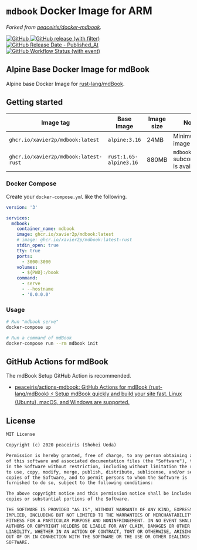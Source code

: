 # `mdbook` Docker Image for ARM

*Forked from [peaceiris/docker-mdbook](https://github.com/peaceiris/docker-mdbook).*

[![GitHub](https://img.shields.io/github/license/Xavier2p/docker-mdbook-arm?style=for-the-badge&logo=github&color=yellow)
](https://github.com/xavier2p/docker-mdbook-arm/blob/main/LICENSE)
[![GitHub release (with filter)](https://img.shields.io/github/v/release/Xavier2p/docker-mdbook-arm?style=for-the-badge&logo=github-actions)
](https://github.com/xavier2p/docker-mdbook-arm/releases/latest)
[![GitHub Release Date - Published_At](https://img.shields.io/github/release-date/Xavier2p/docker-mdbook-arm?style=for-the-badge&logo=docker)
](https://github.com/xavier2p/docker-mdbook-arm/releases)
[![GitHub Workflow Status (with event)](https://img.shields.io/github/actions/workflow/status/Xavier2p/docker-mdbook-arm/cd.yml?style=for-the-badge&logo=github-actions&label=CD)
](https://github.com/xavier2p/docker-mdbook/actions-arm)

## Alpine Base Docker Image for mdBook

Alpine base Docker Image for [rust-lang/mdBook](https://github.com/rust-lang/mdBook).

## Getting started

| Image tag | Base Image | Image size | Notes |
|---|---|---|---|
| `ghcr.io/xavier2p/mdbook:latest` | `alpine:3.16` | 24MB | Minimum image |
| `ghcr.io/xavier2p/mdbook:latest-rust` | `rust:1.65-alpine3.16` | 880MB | `mdbook test` subcommand is available |

### Docker Compose

Create your `docker-compose.yml` like the following.

```yaml
version: '3'

services:
  mdbook:
    container_name: mdbook
    image: ghcr.io/xavier2p/mdbook:latest
    # image: ghcr.io/xavier2p/mdbook:latest-rust
    stdin_open: true
    tty: true
    ports:
      - 3000:3000
    volumes:
      - ${PWD}:/book
    command:
      - serve
      - --hostname
      - '0.0.0.0'
```

### Usage

```sh
# Run "mdbook serve"
docker-compose up

# Run a command of mdBook
docker-compose run --rm mdbook init
```

## GitHub Actions for mdBook

The mdBook Setup GitHub Action is recommended.

- [peaceiris/actions-mdbook: GitHub Actions for mdBook (rust-lang/mdBook) ⚡️ Setup mdBook quickly and build your site fast. Linux (Ubuntu), macOS, and Windows are supported.](https://github.com/peaceiris/actions-mdbook)

## License

```txt
MIT License

Copyright (c) 2020 peaceiris (Shohei Ueda)

Permission is hereby granted, free of charge, to any person obtaining a copy
of this software and associated documentation files (the "Software"), to deal
in the Software without restriction, including without limitation the rights
to use, copy, modify, merge, publish, distribute, sublicense, and/or sell
copies of the Software, and to permit persons to whom the Software is
furnished to do so, subject to the following conditions:

The above copyright notice and this permission notice shall be included in all
copies or substantial portions of the Software.

THE SOFTWARE IS PROVIDED "AS IS", WITHOUT WARRANTY OF ANY KIND, EXPRESS OR
IMPLIED, INCLUDING BUT NOT LIMITED TO THE WARRANTIES OF MERCHANTABILITY,
FITNESS FOR A PARTICULAR PURPOSE AND NONINFRINGEMENT. IN NO EVENT SHALL THE
AUTHORS OR COPYRIGHT HOLDERS BE LIABLE FOR ANY CLAIM, DAMAGES OR OTHER
LIABILITY, WHETHER IN AN ACTION OF CONTRACT, TORT OR OTHERWISE, ARISING FROM,
OUT OF OR IN CONNECTION WITH THE SOFTWARE OR THE USE OR OTHER DEALINGS IN THE
SOFTWARE.
```
